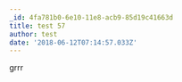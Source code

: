 ```yaml
---
_id: 4fa781b0-6e10-11e8-acb9-85d19c41663d
title: test 57
author: test
date: '2018-06-12T07:14:57.033Z'
---
```

grrr
